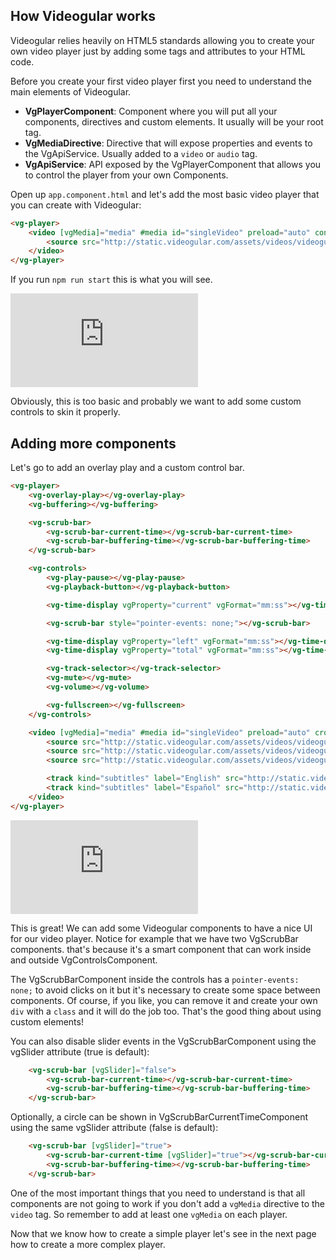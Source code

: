 ## How Videogular works

Videogular relies heavily on HTML5 standards allowing you to create your own video player just by adding some tags and attributes to your HTML code.

Before you create your first video player first you need to understand the main elements of Videogular.

* **VgPlayerComponent**: Component where you will put all your components, directives and custom elements. It usually will be your root tag.
* **VgMediaDirective**: Directive that will expose properties and events to the VgApiService. Usually added to a `video` or `audio` tag.
* **VgApiService**: API exposed by the VgPlayerComponent that allows you to control the player from your own Components.

Open up `app.component.html` and let's add the most basic video player that you can create with Videogular:

```html
<vg-player>
    <video [vgMedia]="media" #media id="singleVideo" preload="auto" controls>
        <source src="http://static.videogular.com/assets/videos/videogular.mp4" type="video/mp4">
    </video>
</vg-player>
```

If you run `npm run start` this is what you will see.

<div class="intrinsic-container intrinsic-container-16x9">
    <iframe src="https://videogular.github.io/videogular2-showroom/#/simple-player?standalone=true" frameborder="0" allowfullscreen></iframe>
</div>

Obviously, this is too basic and probably we want to add some custom controls to skin it properly.

## Adding more components

Let's go to add an overlay play and a custom control bar.

```html
<vg-player>
    <vg-overlay-play></vg-overlay-play>
    <vg-buffering></vg-buffering>

    <vg-scrub-bar>
        <vg-scrub-bar-current-time></vg-scrub-bar-current-time>
        <vg-scrub-bar-buffering-time></vg-scrub-bar-buffering-time>
    </vg-scrub-bar>

    <vg-controls>
        <vg-play-pause></vg-play-pause>
        <vg-playback-button></vg-playback-button>

        <vg-time-display vgProperty="current" vgFormat="mm:ss"></vg-time-display>

        <vg-scrub-bar style="pointer-events: none;"></vg-scrub-bar>

        <vg-time-display vgProperty="left" vgFormat="mm:ss"></vg-time-display>
        <vg-time-display vgProperty="total" vgFormat="mm:ss"></vg-time-display>

        <vg-track-selector></vg-track-selector>
        <vg-mute></vg-mute>
        <vg-volume></vg-volume>

        <vg-fullscreen></vg-fullscreen>
    </vg-controls>

    <video [vgMedia]="media" #media id="singleVideo" preload="auto" crossorigin>
        <source src="http://static.videogular.com/assets/videos/videogular.mp4" type="video/mp4">
        <source src="http://static.videogular.com/assets/videos/videogular.ogg" type="video/ogg">
        <source src="http://static.videogular.com/assets/videos/videogular.webm" type="video/webm">

        <track kind="subtitles" label="English" src="http://static.videogular.com/assets/subs/pale-blue-dot.vtt" srclang="en" default>
        <track kind="subtitles" label="Español" src="http://static.videogular.com/assets/subs/pale-blue-dot-es.vtt" srclang="es">
    </video>
</vg-player>

```

<div class="intrinsic-container intrinsic-container-16x9">
    <iframe src="https://videogular.github.io/videogular2-showroom/#/single-player?standalone=true" frameborder="0" allowfullscreen></iframe>
</div>

This is great! We can add some Videogular components to have a nice UI for our video player. Notice for example that we have two VgScrubBar components. that's because it's a smart component that can work inside and outside VgControlsComponent.

The VgScrubBarComponent inside the controls has a `pointer-events: none;` to avoid clicks on it but it's necessary to create some space between components. Of course, if you like, you can remove it and create your own `div` with a `class` and it will do the job too. That's the good thing about using custom elements!

You can also disable slider events in the VgScrubBarComponent using the vgSlider attribute (true is default):
```html
    <vg-scrub-bar [vgSlider]="false">
        <vg-scrub-bar-current-time></vg-scrub-bar-current-time>
        <vg-scrub-bar-buffering-time></vg-scrub-bar-buffering-time>
    </vg-scrub-bar>
```

Optionally, a circle can be shown in VgScrubBarCurrentTimeComponent using the same vgSlider attribute (false is default):

```html
    <vg-scrub-bar [vgSlider]="true">
        <vg-scrub-bar-current-time [vgSlider]="true"></vg-scrub-bar-current-time>
        <vg-scrub-bar-buffering-time></vg-scrub-bar-buffering-time>
    </vg-scrub-bar>
```

One of the most important things that you need to understand is that all components are not going to work if you don't add a `vgMedia` directive to the `video` tag. So remember to add at least one `vgMedia` on each player.

Now that we know how to create a simple player let's see in the next page how to create a more complex player.
